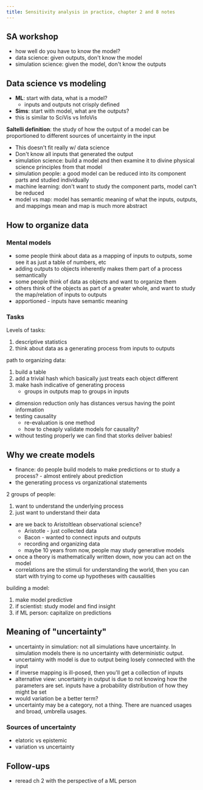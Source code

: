 ```yaml
---
title: Sensitivity analysis in practice, chapter 2 and 8 notes
---
```


## SA workshop

* how well do you have to know the model?
* data science: given outputs, don't know the model
* simulation science: given the model, don't know the outputs

## Data science vs modeling

* __ML__: start with data, what is a model?
    * inputs and outputs not crisply defined
* __Sims__: start with model, what are the outputs?
* this is similar to SciVis vs InfoVis

__Saltelli definition__: the study of how the output of a model can be
  proportioned to different sources of uncertainty in the input

* This doesn't fit really w/ data science
* Don't know all inputs that generated the output
* simulation science: build a model and then examine it to divine physical
  science principles from that model
* simulation people: a good model can be reduced into its component parts
  and studied individually
* machine learning: don't want to study the component parts, model can't
  be reduced
* model vs map: model has semantic meaning of what the inputs, outputs, and
  mappings mean and map is much more abstract


## How to organize data

### Mental models

* some people think about data as a mapping of inputs to outputs, some see
  it as just a table of numbers, etc
* adding outputs to objects inherently makes them part of a
  process semantically
* some people think of data as objects and want to organize them
* others think of the objects as part of a greater whole, and want to study
  the map/relation of inputs to outputs
* apportioned - inputs have semantic meaning

### Tasks

Levels of tasks:

1. descriptive statistics
2. think about data as a generating process from inputs to outputs

path to organizing data:

1. build a table
2. add a trivial hash which basically just treats each object different
3. make hash indicative of generating process
    * groups in outputs map to groups in inputs

* dimension reduction only has distances versus having the point information
* testing causality
    * re-evaluation is one method
    * how to cheaply validate models for causality?
* without testing properly we can find that storks deliver babies!

## Why we create models

* finance: do people build models to make predictions or to study a
  process? - almost entirely about prediction
* the generating process vs organizational statements

2 groups of people:

1. want to understand the underlying process
2. just want to understand their data

* are we back to Aristoltlean observational science?
    * Aristotle - just collected data
    * Bacon - wanted to connect inputs and outputs
    * recording and organizing data
    * maybe 10 years from now, people may study generative models
* once a theory is mathematically written down, now you can act on the model
* correlations are the stimuli for understanding the world, then you can
  start with trying to come up hypotheses with causalities

building a model:

1. make model predictive
2. if scientist: study model and find insight
2. if ML person: capitalize on predictions


## Meaning of "uncertainty"

* uncertainty in simulation: not all simulations have uncertainty. In
  simulation models there is no uncertainty with deterministic output.
* uncertainty with model is due to output being losely connected
  with the input
* if inverse mapping is ill-posed, then you'll get a collection of inputs
* alternative view: uncertainty in output is due to not knowing how the
  parameters are set. inputs have a probability distribution of how they
  might be set
* would variation be a better term?
* uncertainty may be a category, not a thing.  There are nuanced usages and
  broad, umbrella usages.

### Sources of uncertainty

* elatoric vs epistemic
* variation vs uncertainty

## Follow-ups

* reread ch 2 with the perspective of a ML person
